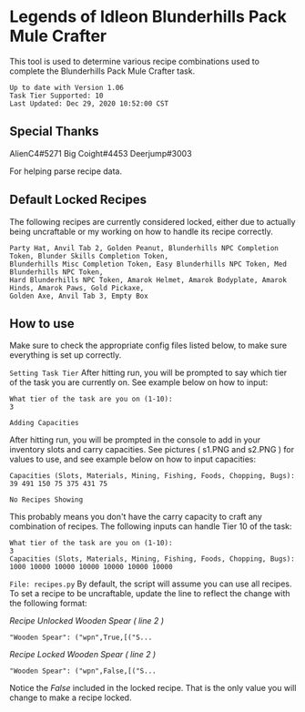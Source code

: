 # Legends of Idleon Blunderhills Pack Mule Crafter

This tool is used to determine various recipe combinations used to complete the Blunderhills Pack Mule Crafter task.

```
Up to date with Version 1.06
Task Tier Supported: 10
Last Updated: Dec 29, 2020 10:52:00 CST
```

## Special Thanks

AlienC4#5271
Big Coight#4453
Deerjump#3003

For helping parse recipe data.

## Default Locked Recipes

The following recipes are currently considered locked, either due to actually being uncraftable or my working on how to handle its recipe correctly.

```
Party Hat, Anvil Tab 2, Golden Peanut, Blunderhills NPC Completion Token, Blunder Skills Completion Token,
Blunderhills Misc Completion Token, Easy Blunderhills NPC Token, Med Blunderhills NPC Token,
Hard Blunderhills NPC Token, Amarok Helmet, Amarok Bodyplate, Amarok Hinds, Amarok Paws, Gold Pickaxe,
Golden Axe, Anvil Tab 3, Empty Box
```

## How to use

Make sure to check the appropriate config files listed below, to make sure everything is set up correctly.

`Setting Task Tier`
After hitting run, you will be prompted to say which tier of the task you are currently on. See example below on how to input:

```
What tier of the task are you on (1-10):
3
```

`Adding Capacities`

After hitting run, you will be prompted in the console to add in your inventory slots and carry capacities. See pictures ( s1.PNG and s2.PNG ) for values to use, and see example below on how to input capacities:

```
Capacities (Slots, Materials, Mining, Fishing, Foods, Chopping, Bugs):
39 491 150 75 375 431 75
```

`No Recipes Showing`

This probably means you don't have the carry capacity to craft any combination of recipes. The following inputs can handle Tier 10 of the task:

```
What tier of the task are you on (1-10):
3
Capacities (Slots, Materials, Mining, Fishing, Foods, Chopping, Bugs):
1000 10000 10000 10000 10000 10000 10000
```

`File: recipes.py`
By default, the script will assume you can use all recipes. To set a recipe to be uncraftable, update the line to reflect the change with the following format:

_Recipe Unlocked Wooden Spear ( line 2 )_

```
"Wooden Spear": ("wpn",True,[("S...
```

_Recipe Locked Wooden Spear ( line 2 )_

```
"Wooden Spear": ("wpn",False,[("S...
```

Notice the _False_ included in the locked recipe. That is the only value you will change to make a recipe locked.